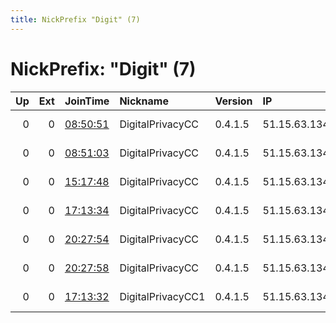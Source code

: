 ```yaml
---
title: NickPrefix "Digit" (7)
---
```


# NickPrefix: "Digit" (7)

|   Up |   Ext | JoinTime                                                                                            | Nickname          | Version   | IP           | AS            | CC   |   ORp |   Dirp | OS    | Contact            |   eFamMembers |
|-----:|------:|:----------------------------------------------------------------------------------------------------|:------------------|:----------|:-------------|:--------------|:-----|------:|-------:|:------|:-------------------|--------------:|
|    0 |     0 | [08:50:51](https://metrics.torproject.org/rs.html#details/397C14C562A2AAEBC1F3B1F77D240290B4E61A46) | DigitalPrivacyCC  | 0.4.1.5   | 51.15.63.134 | Online S.a.s. | nl   | 30003 |  30004 | Linux | test@devsecnull.io |             1 |
|    0 |     0 | [08:51:03](https://metrics.torproject.org/rs.html#details/434ACFDD2A1175F5289CE00C87E0A6E4A97CDF7A) | DigitalPrivacyCC  | 0.4.1.5   | 51.15.63.134 | Online S.a.s. | nl   | 30005 |  30006 | Linux | test@devsecnull.io |             1 |
|    0 |     0 | [15:17:48](https://metrics.torproject.org/rs.html#details/1141931A99D1D3CAEE5CB93779C08ECCD3CB71BD) | DigitalPrivacyCC  | 0.4.1.5   | 51.15.63.134 | Online S.a.s. | nl   | 30007 |  30008 | Linux | test@devsecnull.io |             1 |
|    0 |     0 | [17:13:34](https://metrics.torproject.org/rs.html#details/94D8464F4DAE3AE48D0F5B1E135B640CFAB519BC) | DigitalPrivacyCC  | 0.4.1.5   | 51.15.63.134 | Online S.a.s. | nl   | 30003 |  30004 | Linux | test@devsecnull.io |             1 |
|    0 |     0 | [20:27:54](https://metrics.torproject.org/rs.html#details/1251D0596EEBDF1D8ECF99B17431AAA4FB15CA74) | DigitalPrivacyCC  | 0.4.1.5   | 51.15.63.134 | Online S.a.s. | nl   | 30001 |  30002 | Linux | test@devsecnull.io |             1 |
|    0 |     0 | [20:27:58](https://metrics.torproject.org/rs.html#details/9021B0D96E3BC83F3B1E4C1F67D554DC2C5ACA4C) | DigitalPrivacyCC  | 0.4.1.5   | 51.15.63.134 | Online S.a.s. | nl   | 30003 |  30004 | Linux | test@devsecnull.io |             1 |
|    0 |     0 | [17:13:32](https://metrics.torproject.org/rs.html#details/31D561CEAFB3E8F00AA13CC5AA49E193EDDC7C7E) | DigitalPrivacyCC1 | 0.4.1.5   | 51.15.63.134 | Online S.a.s. | nl   | 30005 |  30006 | Linux | test@devsecnull.io |             1 |
